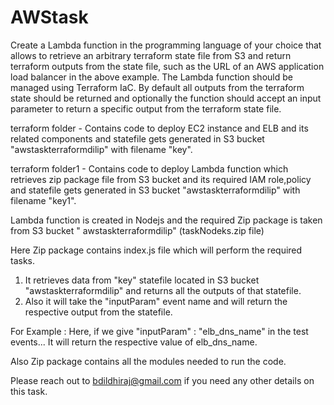 # AWStask

Create a Lambda function in the programming language of your choice that allows to retrieve an
arbitrary terraform state file from S3 and return terraform outputs from the state file, such as the URL
of an AWS application load balancer in the above example. The Lambda function should be managed
using Terraform IaC. By default all outputs from the terraform state should be returned and optionally
the function should accept an input parameter to return a specific output from the terraform state
file.

terraform folder - Contains code to deploy EC2 instance and ELB and its related components and statefile gets generated in S3 bucket "awstaskterraformdilip" with filename "key".

terraform folder1 - Contains code to deploy Lambda function which retrieves zip package file from S3 bucket and its required IAM role,policy and statefile gets generated in S3 bucket "awstaskterraformdilip" with filename "key1".

Lambda function is created in Nodejs and the required Zip package is taken from S3 bucket " awstaskterraformdilip" (taskNodeks.zip file)

Here Zip package contains index.js file which will perform the required tasks. 
1. It retrieves data from "key" statefile located in S3 bucket "awstaskterraformdilip" and returns all the outputs of that statefile.
2. Also it will take the "inputParam" event name and will return the respective output from the statefile.

For Example : Here, if we give "inputParam" : "elb_dns_name" in the test events... It will return the respective value of elb_dns_name.

Also Zip package contains all the modules needed to run the code.

Please reach out to bdildhiraj@gmail.com if you need any other details on this task.
